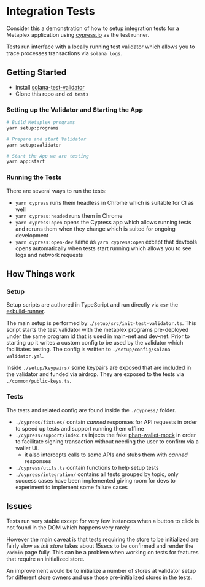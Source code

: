 # Integration Tests

Consider this a demonstration of how to setup integration tests for a Metaplex application
using [cypress.io](https://cypress.io) as the test runner.

Tests run interface with a locally running test validator which allows you to trace processes
transactions via `solana logs`.

## Getting Started

- install [solana-test-validator](https://docs.solana.com/developing/test-validator)
- Clone this repo and `cd tests`

### Setting up the Validator and Starting the App

```sh
# Build Metaplex programs
yarn setup:programs

# Prepare and start Validator
yarn setup:validator

# Start the App we are testing
yarn app:start 
```

### Running the Tests

There are several ways to run the tests:

- `yarn cypress` runs them headless in Chrome which is suitable for CI as well
- `yarn cypress:headed` runs them in Chrome
- `yarn cypress:open` opens the Cypress app which allows running tests and reruns them when
  they change which is suited for ongoing development
- `yarn cypress:open-dev` same as `yarn cypress:open` except that devtools opens automatically
  when tests start running which allows you to see logs and network requests

## How Things work

### Setup

Setup scripts are authored in TypeScript and run directly via `esr` the
[esbuild-runner](https://github.com/folke/esbuild-runner).

The main setup is performed by `./setup/src/init-test-validator.ts`. This script starts the
test validator with the metaplex programs pre-deployed under the same program id that is used
in main-net and dev-net.
Prior to starting up it writes a custom config to be used by the validator which facilitates
testing. The config is written to `./setup/config/solana-validator.yml`.

Inside `./setup/keypairs/` some keypairs are exposed that are included in the validator and
funded via airdrop. They are exposed to the tests via `./common/public-keys.ts`.

### Tests

The tests and related config are found inside the `./cypress/` folder.

- `./cypress/fixtues/` contain _canned_ responses for API requests in order to speed up tests
  and support running them offline
- `./cypress/support/index.ts` injects the fake
  [phan-wallet-mock](https://github.com/thlorenz/phan-wallet-mock) in order to facilitate
  signing transaction without needing the user to confirm via a wallet UI.
  - it also intercepts calls to some APIs and stubs them with _canned_ responses
- `./cypress/utils.ts` contain functions to help setup tests
- `./cypress/integration/` contains all tests grouped by topic, only success cases have been
  implemented giving room for devs to experiment to implement some failure cases

## Issues

Tests run very stable except for very few instances when a button to click is not found in the
DOM which happens very rarely.

However the main caveat is that tests requiring the store to be initialized are fairly slow as
_init store_ takes about 15secs to be confirmed and render the `/admin` page fully. This can be
a problem when working on tests for features that require an initialized store.

An improvement would be to initialize a number of stores at validator setup for different store
owners and use those pre-initialized stores in the tests.
